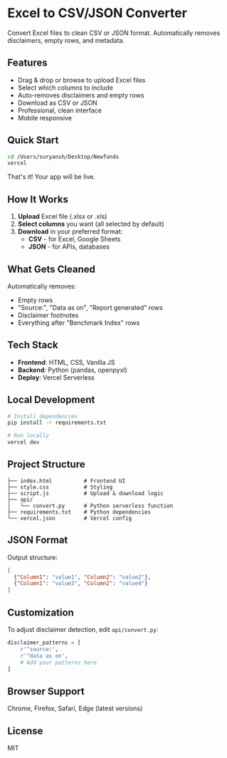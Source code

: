 # Excel to CSV/JSON Converter

Convert Excel files to clean CSV or JSON format. Automatically removes disclaimers, empty rows, and metadata.

## Features

- Drag & drop or browse to upload Excel files
- Select which columns to include
- Auto-removes disclaimers and empty rows
- Download as CSV or JSON
- Professional, clean interface
- Mobile responsive

## Quick Start

```bash
cd /Users/suryansh/Desktop/Newfunds
vercel
```

That's it! Your app will be live.

## How It Works

1. **Upload** Excel file (.xlsx or .xls)
2. **Select columns** you want (all selected by default)
3. **Download** in your preferred format:
   - **CSV** - for Excel, Google Sheets
   - **JSON** - for APIs, databases

## What Gets Cleaned

Automatically removes:
- Empty rows
- "Source:", "Data as on", "Report generated" rows
- Disclaimer footnotes
- Everything after "Benchmark Index" rows

## Tech Stack

- **Frontend**: HTML, CSS, Vanilla JS
- **Backend**: Python (pandas, openpyxl)
- **Deploy**: Vercel Serverless

## Local Development

```bash
# Install dependencies
pip install -r requirements.txt

# Run locally
vercel dev
```

## Project Structure

```
├── index.html          # Frontend UI
├── style.css           # Styling
├── script.js           # Upload & download logic
├── api/
│   └── convert.py      # Python serverless function
├── requirements.txt    # Python dependencies
└── vercel.json         # Vercel config
```

## JSON Format

Output structure:
```json
[
  {"Column1": "value1", "Column2": "value2"},
  {"Column1": "value3", "Column2": "value4"}
]
```

## Customization

To adjust disclaimer detection, edit `api/convert.py`:

```python
disclaimer_patterns = [
    r'^source:',
    r'^data as on',
    # Add your patterns here
]
```

## Browser Support

Chrome, Firefox, Safari, Edge (latest versions)

## License

MIT
